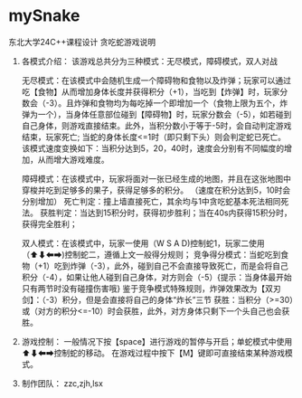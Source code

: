 # mySnake
东北大学24C++课程设计
贪吃蛇游戏说明
1. 各模式介绍：
    该游戏总共分为三种模式：无尽模式，障碍模式，双人对战

    无尽模式：在该模式中会随机生成一个障碍物和食物以及炸弹；玩家可以通过吃【食物】从而增加身体长度并获得积分（+1），当吃到【炸弹】时，玩家分数会（-3）。且炸弹和食物均为每吃掉一个即增加一个（食物上限为五个，炸弹为一个），当身体任意部位碰到【障碍物】时，玩家分数会（-5），如若碰到自己身体，则游戏直接结束。此外，当积分数小于等于-5时，会自动判定游戏结束，玩家死亡; 当蛇的身体长度<=1时（即只剩下头）则会判定蛇已死亡。
    该模式速度变换如下：当积分达到5，20，40时，速度会分别有不同幅度的增加，从而增大游戏难度。
    
    障碍模式：在该模式中，玩家将面对一张已经生成的地图，并且在这张地图中穿梭并吃到足够多的果子，获得足够多的积分。 （速度在积分达到5，10时会分别增加）
    死亡判定：撞上墙直接死亡，其余均与1中贪吃蛇基本死法相同死法。
    获胜判定：当达到15积分时，获得初步胜利；当在40s内获得15积分时，获得完全胜利；

    双人模式：在该模式中，玩家一使用（W S A D)控制蛇1，玩家二使用 （⬆⬇⬅➡)控制蛇二，遵循上文一般得分规则；
    竞争得分模式：当蛇吃到食物（+1）吃到炸弹（-3），此外，碰到自己不会直接导致死亡，而是会将自己积分（-4），如果让他人碰到自己身体，对方则会（-5）{提示：当身体最开始只有两节时没有碰撞伤害哦}  鉴于竞争模式特殊规则，炸弹效果改为【双刃剑】：（-3）积分，但是会直接将自己的身体“炸长”三节
    获胜：当积分（>=30）或（对方的积分<=-10）时会获胜，此外，对方身体只剩下一个头自己也会获胜。

3. 游戏控制：
    一般情况下按【space】进行游戏的暂停与开启；单蛇模式中使用⬆⬇⬅➡控制蛇的移动。
    在游戏过程中按下【M】键即可直接结束某种游戏模式。

    
4. 制作团队：
   zzc,zjh,lsx
